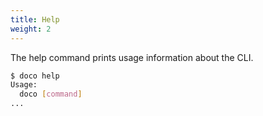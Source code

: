 ```yaml
---
title: Help
weight: 2
---
```


The help command prints usage information about the CLI.

```sh
$ doco help
Usage:
  doco [command]
...
```
